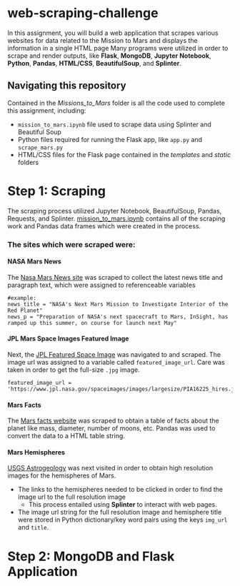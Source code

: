 # web-scraping-challenge
In this assignment, you will build a web application that scrapes various websites for data related to the Mission to Mars and displays the information in a single HTML page
Many programs were utilized in order to scrape and render outputs, like **Flask**, **MongoDB**, **Jupyter Notebook**, **Python**, **Pandas**, **HTML/CSS**, **BeautifulSoup**, and **Splinter**.

## Navigating this repository
Contained in the *Missions_to_Mars* folder is all the code used to complete this assignment, including:

- ```mission_to_mars.ipynb``` file used to scrape data using Splinter and Beautiful Soup
- Python files required for running the Flask app, like ```app.py``` and ```scrape_mars.py```
- HTML/CSS files for the Flask page contained in the *templates* and *static* folders

# Step 1: Scraping
The scraping process utilized Jupyter Notebook, BeautifulSoup, Pandas, Requests, and Splinter. [mission_to_mars.ipynb](https://github.com/drainganggtb/web-scraping-challenge/blob/main/Missions_to_Mars/mission_to_mars.ipynb) contains all of the scraping work and Pandas data frames which were created in the process.

### The sites which were scraped were:
#### NASA Mars News
 The [Nasa Mars News site](https://mars.nasa.gov/news/?page=0&per_page=40&order=publish_date+desc%2Ccreated_at+desc&search=&category=19%2C165%2C184%2C204&blank_scope=Latest) was scraped to collect the latest news title and paragraph text, which were assigned to referenceable variables
 ```
 #example:
 news_title = "NASA's Next Mars Mission to Investigate Interior of the Red Planet"
 news_p = "Preparation of NASA's next spacecraft to Mars, InSight, has ramped up this summer, on course for launch next May"
 ```

#### JPL Mars Space Images Featured Image
Next, the [JPL Featured Space Image](https://www.jpl.nasa.gov/spaceimages/?search=&category=Mars) was navigated to and scraped. The image url was assigned to a variable called ```featured_image_url```. Care was taken in order to get the full-size ```.jpg``` image. 
```# Example:
featured_image_url = 'https://www.jpl.nasa.gov/spaceimages/images/largesize/PIA16225_hires.jpg'
```
#### Mars Facts
The [Mars facts website](https://space-facts.com/mars/) was scraped to obtain a table of facts about the planet like mass, diameter, number of moons, etc. Pandas was used to convert the data to a HTML table string.
#### Mars Hemispheres 
[USGS Astrogeology](https://astrogeology.usgs.gov/search/results?q=hemisphere+enhanced&k1=target&v1=Mars) was next visited in order to obtain high resolution images for the hemispheres of Mars. 
- The links to the hemispheres needed to be clicked in order to find the image url to the full resolution image
    - This process entailed using **Splinter** to interact with web pages.
- The image url string for the full resolution image and hemisphere title were stored in Python dictionary/key word pairs using the keys ```img_url``` and ```title```.

# Step 2: MongoDB and Flask Application
